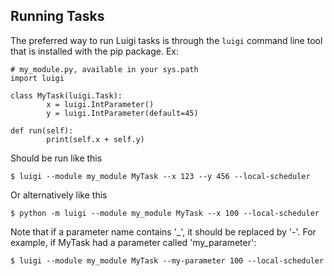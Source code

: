 ## Running Tasks

The preferred way to run Luigi tasks is through the `luigi` command line tool that is installed with the pip package. Ex:
```
# my_module.py, available in your sys.path
import luigi

class MyTask(luigi.Task):
        x = luigi.IntParameter()
        y = luigi.IntParameter(default=45)

def run(self):
        print(self.x + self.y)
```

Should be run like this
```
$ luigi --module my_module MyTask --x 123 --y 456 --local-scheduler
```

Or alternatively like this
```
$ python -m luigi --module my_module MyTask --x 100 --local-scheduler
```

Note that if a parameter name contains '_', it should be replaced by '-'. For example, if MyTask had a parameter called 'my_parameter':
```
$ luigi --module my_module MyTask --my-parameter 100 --local-scheduler
```